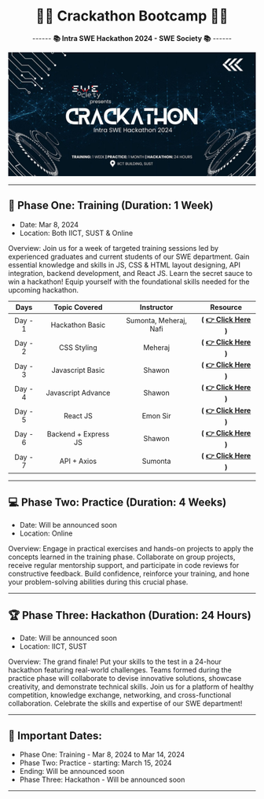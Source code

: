 <div align = "center">
  
# 👨‍💻 Crackathon Bootcamp 👨‍💻

------ **📚 Intra SWE Hackathon 2024 - SWE Society 📚** ------

![](./assets/banner.jpg)

</div>

<hr>

## 🚀 Phase One: Training (Duration: 1 Week)

- Date: Mar 8, 2024
- Location: Both IICT, SUST & Online

Overview: Join us for a week of targeted training sessions led by experienced graduates and current students of our SWE department. Gain essential knowledge and skills in JS, CSS & HTML layout designing, API integration, backend development, and React JS. Learn the secret sauce to win a hackathon! Equip yourself with the foundational skills needed for the upcoming hackathon.

| **Days** |  **Topic Covered**   |     **Instructor**     |                            **Resource**                             |
| :------: | :------------------: | :--------------------: | :-----------------------------------------------------------------: |
| Day - 1  |   Hackathon Basic    | Sumonta, Meheraj, Nafi |  **( [👉 Click Here](./Day%20-%201%20-%20Hackathon%20Basics/) )**   |
| Day - 2  |     CSS Styling      |        Meheraj         |     **( [👉 Click Here](.Day%20-%202%20-%20CSS%20Styling/) )**     |
| Day - 3  |   Javascript Basic   |         Shawon         |  **( [👉 Click Here](./Day%20-%202%20-%20Javascript%20Basics/) )**  |
| Day - 4  |  Javascript Advance  |         Shawon         | **( [👉 Click Here](./Day%20-%203%20-%20Javascript%20Advance/) )**  |
| Day - 5  |       React JS       |        Emon Sir        |      **( [👉 Click Here](./Day%20-%205%20-%20React%20JS//) )**      |
| Day - 6  | Backend + Express JS |         Shawon         | **( [👉 Click Here](./Day%20-%206%20-%20Backend%20+%20Express/) )** |
| Day - 7  |     API + Axios      |        Sumonta         |    **( [👉 Click Here](./Day%20-%207%20-%20API%20+%20Axios/) )**    |

<hr>

## 💻 Phase Two: Practice (Duration: 4 Weeks)

- Date: Will be announced soon
- Location: Online

Overview: Engage in practical exercises and hands-on projects to apply the concepts learned in the training phase. Collaborate on group projects, receive regular mentorship support, and participate in code reviews for constructive feedback. Build confidence, reinforce your training, and hone your problem-solving abilities during this crucial phase.

<hr>

## 🏆 Phase Three: Hackathon (Duration: 24 Hours)

- Date: Will be announced soon
- Location: IICT, SUST

Overview: The grand finale! Put your skills to the test in a 24-hour hackathon featuring real-world challenges. Teams formed during the practice phase will collaborate to devise innovative solutions, showcase creativity, and demonstrate technical skills. Join us for a platform of healthy competition, knowledge exchange, networking, and cross-functional collaboration. Celebrate the skills and expertise of our SWE department!

<hr>

## 📅 Important Dates:

- Phase One: Training - Mar 8, 2024 to Mar 14, 2024
- Phase Two: Practice - starting: March 15, 2024
- Ending: Will be announced soon
- Phase Three: Hackathon - Will be announced soon

<hr>
